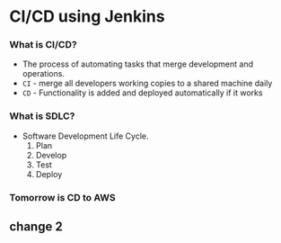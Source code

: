 # CI/CD using Jenkins  
### What is CI/CD?  
* The process of automating tasks that merge development and operations.  
* `CI` - merge all developers working copies to a shared machine daily
* `CD` - Functionality is added and deployed automatically if it works


### What is SDLC?  
* Software Development Life Cycle.  
    1. Plan
    2. Develop
    3. Test
    4. Deploy
  

### Tomorrow is CD to AWS 
## change 2